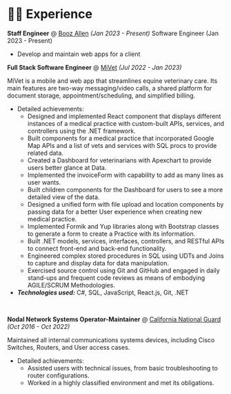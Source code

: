# 👨‍💻 Experience

**Staff Engineer** @ [Booz Allen](https://www.boozallen.coi-vet/) _(Jan 2023 - Present)_
Software Engineer (Jan 2023 - Present)
- Develop and maintain web apps for a client

**Full Stack Software Engineer** @ [MiVet](https://www.linkedin.com/company/mi-vet/) _(Jul 2022 - Jan 2023)_

MiVet is a mobile and web app that streamlines equine veterinary care. Its main features are two-way messaging/video calls, a shared platform for document storage, appointment/scheduling, and simplified billing.
- Detailed achievements:
  - Designed and implemented React component that displays different instances of a medical practice with custom-built APIs, services, and controllers using the .NET framework.
  - Built components for a medical practice that incorporated Google Map APIs and a list of vets and services with SQL procs to provide related data.
  - Created a Dashboard for veterinarians with Apexchart to provide users better glance at Data.
  - Implemented the invoiceForm with capability to add as many lines as user wants.
  - Built children components for the Dashboard for users to see a more detailed view of the data.
  - Designed a unified form with file upload and location components by passing data for a better User experience when creating new medical practice.
  - Implemented Formik and Yup libraries along with Bootstrap classes to generate a form to create a Practice with its information.
  - Built .NET models, services, interfaces, controllers, and RESTful APIs to connect front-end and back-end functionality.
  - Engineered complex stored procedures in SQL using UDTs and Joins to capture and display data for data manipulation.
  - Exercised source control using Git and GitHub and engaged in daily stand-ups and frequent code reviews as means of embodying AGILE/SCRUM Methodologies.
- _**Technologies used:**_ C#, SQL, JavaScript, React.js, Git, .NET

&nbsp;

**Nodal Network Systems Operator-Maintainer** @ [California National Guard](https://www.goarmy.com/careers-and-jobs/career-match/signal-intelligence/locations-stats-frequencies/25n-nodal-network-systems-operator.html) _(Oct 2016 - Oct 2022)_

Maintained all internal communications systems devices, including Cisco Switches, Routers, and User access cases.
- Detailed achievements:
  - Assisted users with technical issues, from basic troubleshooting to router configurations.
  - Worked in a highly classified environment and met its obligations.

&nbsp;

